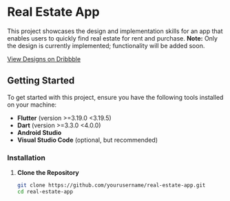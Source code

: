 # Real Estate App

This project showcases the design and implementation skills for an app that enables users to quickly find real estate for rent and purchase. **Note:** Only the design is currently implemented; functionality will be added soon.

[View Designs on Dribbble](https://dribbble.com/shots/23780608-Real-Estate-App)

## Getting Started

To get started with this project, ensure you have the following tools installed on your machine:

- **Flutter** (version >=3.19.0 <3.19.5)
- **Dart** (version >=3.3.0 <4.0.0)
- **Android Studio**
- **Visual Studio Code** (optional, but recommended)

### Installation

1. **Clone the Repository**
   ```bash
   git clone https://github.com/yourusername/real-estate-app.git
   cd real-estate-app
